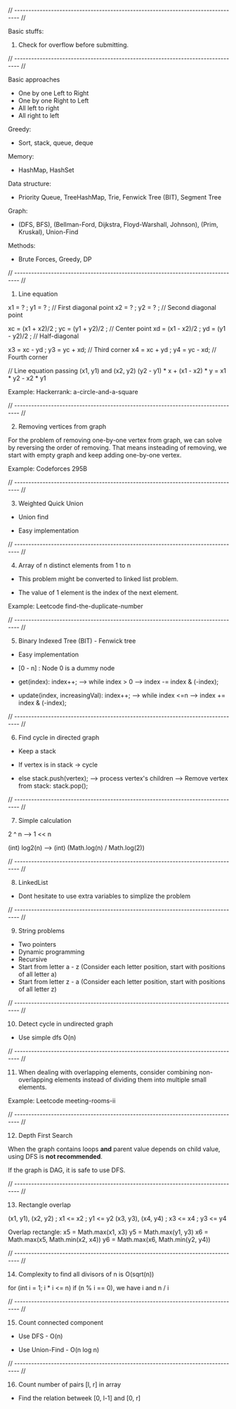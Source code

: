 // -------------------------------------------------------------------------------- //

Basic stuffs: 

1. Check for overflow before submitting.

// -------------------------------------------------------------------------------- //

Basic approaches
- One by one Left to Right
- One by one Right to Left
- All left to right
- All right to left

Greedy:
- Sort, stack, queue, deque

Memory:
- HashMap, HashSet

Data structure:
- Priority Queue, TreeHashMap, Trie, Fenwick Tree (BIT), Segment Tree

Graph:
- (DFS, BFS), (Bellman-Ford, Dijkstra, Floyd-Warshall, Johnson), (Prim, Kruskal), Union-Find

Methods:
- Brute Forces, Greedy, DP

// -------------------------------------------------------------------------------- //
1. Line equation

x1 = ?  ;  y1 = ? ;    // First diagonal point
x2 = ?  ;  y2 = ? ;    // Second diagonal point

xc = (x1 + x2)/2  ;  yc = (y1 + y2)/2  ;    // Center point
xd = (x1 - x2)/2  ;  yd = (y1 - y2)/2  ;    // Half-diagonal

x3 = xc - yd  ;  y3 = yc + xd;    // Third corner
x4 = xc + yd  ;  y4 = yc - xd;    // Fourth corner

// Line equation passing (x1, y1) and (x2, y2)
(y2 - y1) * x + (x1 - x2) * y = x1 * y2 - x2 * y1

Example: Hackerrank: a-circle-and-a-square

// -------------------------------------------------------------------------------- //

2. Removing vertices from graph

For the problem of removing one-by-one vertex from graph, we can solve by reversing the order of removing. That means insteading of removing, we start with empty graph and keep adding one-by-one vertex.

Example: Codeforces 295B

// -------------------------------------------------------------------------------- //

3. Weighted Quick Union

- Union find

- Easy implementation

// -------------------------------------------------------------------------------- //

4. Array of n distinct elements from 1 to n

- This problem might be converted to linked list problem.

- The value of 1 element is the index of the next element.

Example: Leetcode find-the-duplicate-number

// -------------------------------------------------------------------------------- //

5. Binary Indexed Tree (BIT) - Fenwick tree

- Easy implementation

- [0 - n] : Node 0 is a dummy node

- get(index): index++; --> while index > 0 --> index -= index & (-index);

- update(index, increasingVal): index++; --> while index <=n --> index += index & (-index);

// -------------------------------------------------------------------------------- //

6. Find cycle in directed graph

- Keep a stack

- If vertex is in stack -> cycle

- else stack.push(vertex); --> process vertex's children --> Remove vertex from stack: stack.pop();

// -------------------------------------------------------------------------------- //

7. Simple calculation

2 ^ n --> 1 << n

(int) log2(n) --> (int) (Math.log(n) / Math.log(2))

// -------------------------------------------------------------------------------- //

8. LinkedList

- Dont hesitate to use extra variables to simplize the problem

// -------------------------------------------------------------------------------- //

9. String problems

- Two pointers
- Dynamic programming
- Recursive
- Start from letter a - z (Consider each letter position, start with positions of all letter a)
- Start from letter z - a (Consider each letter position, start with positions of all letter z)

// -------------------------------------------------------------------------------- //

10. Detect cycle in undirected graph

- Use simple dfs O(n)

// -------------------------------------------------------------------------------- //

11. When dealing with overlapping elements, consider combining non-overlapping elements instead of dividing them into multiple small elements.

Example: Leetcode meeting-rooms-ii

// -------------------------------------------------------------------------------- //

12. Depth First Search

When the graph contains loops **and** parent value depends on child value, using DFS is **not recommended**.

If the graph is DAG, it is safe to use DFS.

// -------------------------------------------------------------------------------- //

13. Rectangle overlap

(x1, y1), (x2, y2)  ; x1 <= x2 ; y1 <= y2
(x3, y3), (x4, y4)  ; x3 <= x4 ; y3 <= y4

Overlap rectangle:
x5 = Math.max(x1, x3)
y5 = Math.max(y1, y3)
x6 = Math.max(x5, Math.min(x2, x4))
y6 = Math.max(x6, Math.min(y2, y4))

// -------------------------------------------------------------------------------- //

14. Complexity to find all divisors of n is O(sqrt(n))

for (int i = 1; i * i <= n) if (n % i == 0), we have i and n / i

// -------------------------------------------------------------------------------- //

15. Count connected component

- Use DFS - O(n)

- Use Union-Find - O(n log n)

// -------------------------------------------------------------------------------- //

16. Count number of pairs [l, r] in array

- Find the relation betweek [0, l-1] and [0, r]

